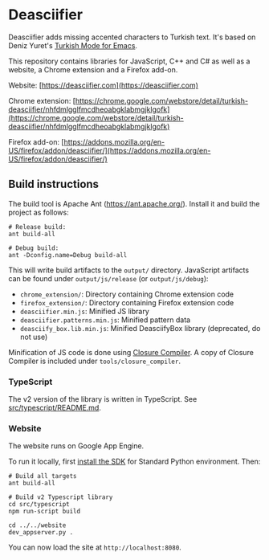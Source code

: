 # Deasciifier

Deasciifier adds missing accented characters to Turkish text. It's based on Deniz Yuret's [Turkish Mode for Emacs]([https://github.com/denizyuret/deasciify](https://github.com/denizyuret/deasciify)).

This repository contains libraries for JavaScript, C++ and C# as
well as a website, a Chrome extension and a Firefox add-on.

Website: [https://deasciifier.com](https://deasciifier.com)

Chrome extension: [https://chrome.google.com/webstore/detail/turkish-deasciifier/nhfdmlgglfmcdheoabgklabmgjklgofk](https://chrome.google.com/webstore/detail/turkish-deasciifier/nhfdmlgglfmcdheoabgklabmgjklgofk)

Firefox add-on: [https://addons.mozilla.org/en-US/firefox/addon/deasciifier/](https://addons.mozilla.org/en-US/firefox/addon/deasciifier/)

## Build instructions

The build tool is Apache Ant (https://ant.apache.org/). Install it and build the project as follows:

```
# Release build:
ant build-all

# Debug build:
ant -Dconfig.name=Debug build-all
```

This will write build artifacts to the `output/` directory. JavaScript artifacts can be found under `output/js/release` (or `output/js/debug`):

 - `chrome_extension/`: Directory containing Chrome extension code
 - `firefox_extension/`: Directory containing Firefox extension code
 - `deasciifier.min.js`: Minified JS library
 - `deasciifier.patterns.min.js`: Minified pattern data
 - `deasciify_box.lib.min.js`: Minified DeasciifyBox library (deprecated, do not use)

Minification of JS code is done using [Closure Compiler](https://developers.google.com/closure/compiler). A copy of Closure Compiler is included under `tools/closure_compiler`.

### TypeScript

The v2 version of the library is written in TypeScript. See [src/typescript/README.md](src/typescript/README.md).


### Website

The website runs on Google App Engine.

To run it locally, first [install the SDK](https://cloud.google.com/appengine/downloads) for Standard Python environment. Then:

```
# Build all targets
ant build-all

# Build v2 Typescript library
cd src/typescript
npm run-script build

cd ../../website
dev_appserver.py .

```

You can now load the site at `http://localhost:8080`.
